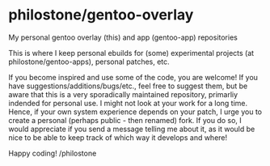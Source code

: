 # philostone/gentoo-overlay
My personal gentoo overlay (this) and app (gentoo-app) repositories

This is where I keep personal ebuilds for (some) experimental projects (at philostone/gentoo-apps), personal patches, etc.

If you become inspired and use some of the code, you are welcome!
If you have suggestions/additions/bugs/etc., feel free to suggest them, but be aware that this is a very sporadically maintained repository, primarliy indended for personal use. I might not look at your work for a long time. Hence, if your own system experience depends on your patch, I urge you to create a personal (perhaps public - then renamed) fork. If you do so, I would appreciate if you send a message telling me about it, as it would be nice to be able to keep track of which way it develops and where!

Happy coding!
/philostone

